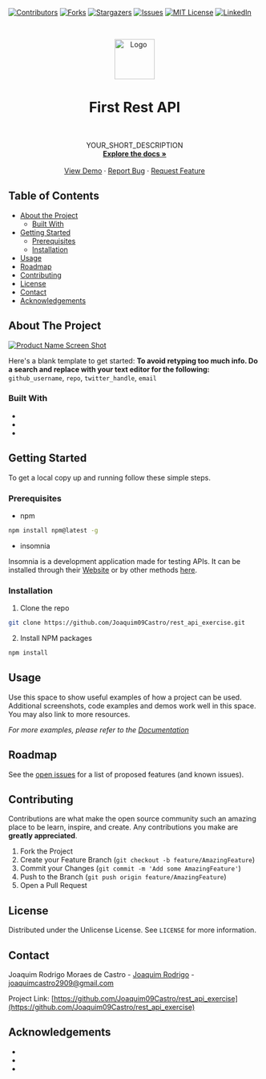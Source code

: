 [![Contributors][contributors-shield]][contributors-url]
[![Forks][forks-shield]][forks-url]
[![Stargazers][stars-shield]][stars-url]
[![Issues][issues-shield]][issues-url]
[![MIT License][license-shield]][license-url]
[![LinkedIn][linkedin-shield]][linkedin-url]



<!-- PROJECT LOGO -->
<br />
<p align="center">
  <a href="https://github.com/Joaquim09Castro/rest_api_exercise">
    <img src="https://miro.medium.com/max/599/1*uHzooF1EtgcKn9_XiSST4w.png" alt="Logo" width="80" height="80">
  </a>

  <h1 align="center" style="border-bottom: 0;">First Rest API</h1>
  
  <br>

  <p align="center">
    YOUR_SHORT_DESCRIPTION
    <br />
    <a href="https://github.com/Joaquim09Castro/rest_api_exercise"><strong>Explore the docs »</strong></a>
    <br />
    <br />
    <a href="https://github.com/Joaquim09Castro/rest_api_exercise">View Demo</a>
    ·
    <a href="https://github.com/Joaquim09Castro/rest_api_exercise/issues">Report Bug</a>
    ·
    <a href="https://github.com/Joaquim09Castro/rest_api_exercise/issues">Request Feature</a>
  </p>
</p>



<!-- TABLE OF CONTENTS -->
## Table of Contents

* [About the Project](#about-the-project)
  * [Built With](#built-with)
* [Getting Started](#getting-started)
  * [Prerequisites](#prerequisites)
  * [Installation](#installation)
* [Usage](#usage)
* [Roadmap](#roadmap)
* [Contributing](#contributing)
* [License](#license)
* [Contact](#contact)
* [Acknowledgements](#acknowledgements)



<!-- ABOUT THE PROJECT -->
## About The Project

[![Product Name Screen Shot][product-screenshot]](https://example.com)

Here's a blank template to get started:
**To avoid retyping too much info. Do a search and replace with your text editor for the following:**
`github_username`, `repo`, `twitter_handle`, `email`


### Built With

* []()
* []()
* []()



<!-- GETTING STARTED -->
## Getting Started

To get a local copy up and running follow these simple steps.

### Prerequisites


* npm

```sh
npm install npm@latest -g
```
* insomnia

Insomnia is a development application made for testing APIs. It can be installed through their [Website](https://insomnia.rest/download/core/) or by other methods [here](https://support.insomnia.rest/article/23-installation).

### Installation

1. Clone the repo
```sh
git clone https://github.com/Joaquim09Castro/rest_api_exercise.git
```
2. Install NPM packages
```sh
npm install
```



<!-- USAGE EXAMPLES -->
## Usage

Use this space to show useful examples of how a project can be used. Additional screenshots, code examples and demos work well in this space. You may also link to more resources.

_For more examples, please refer to the [Documentation](https://example.com)_



<!-- ROADMAP -->
## Roadmap

See the [open issues](https://github.com/Joaquim09Castro/rest_api_exercise/issues) for a list of proposed features (and known issues).



<!-- CONTRIBUTING -->
## Contributing

Contributions are what make the open source community such an amazing place to be learn, inspire, and create. Any contributions you make are **greatly appreciated**.

1. Fork the Project
2. Create your Feature Branch (`git checkout -b feature/AmazingFeature`)
3. Commit your Changes (`git commit -m 'Add some AmazingFeature'`)
4. Push to the Branch (`git push origin feature/AmazingFeature`)
5. Open a Pull Request



<!-- LICENSE -->
## License

Distributed under the Unlicense License. See `LICENSE` for more information.



<!-- CONTACT -->
## Contact

Joaquim Rodrigo Moraes de Castro - [Joaquim Rodrigo](https://www.facebook.com/JokasRodrigo) - joaquimcastro2909@gmail.com

Project Link: [https://github.com/Joaquim09Castro/rest_api_exercise](https://github.com/Joaquim09Castro/rest_api_exercise)



<!-- ACKNOWLEDGEMENTS -->
## Acknowledgements

* []()
* []()
* []()





<!-- MARKDOWN LINKS & IMAGES -->
<!-- https://www.markdownguide.org/basic-syntax/#reference-style-links -->
[contributors-shield]: https://img.shields.io/github/contributors/Joaquim09Castro/rest_api_exercise.svg
[contributors-url]: https://github.com/Joaquim09Castro/rest_api_exercise/graphs/contributors
[forks-shield]: https://img.shields.io/github/forks/Joaquim09Castro/rest_api_exercise.svg
[forks-url]: https://github.com/Joaquim09Castro/rest_api_exercise/network/members
[stars-shield]: https://img.shields.io/github/stars/Joaquim09Castro/rest_api_exercise.svg
[stars-url]: https://github.com/Joaquim09Castro/rest_api_exercise/stargazers
[issues-shield]: https://img.shields.io/github/issues/Joaquim09Castro/rest_api_exercise.svg
[issues-url]: https://github.com/Joaquim09Castro/rest_api_exercise/issues
[license-shield]: https://img.shields.io/badge/license-Unlicense-green.svg
[license-url]: https://github.com/Joaquim09Castro/rest_api_exercise/blob/master/LICENSE.txt
[linkedin-shield]: https://img.shields.io/badge/-LinkedIn-black.svg?logo=linkedin&colorB=2867B2
[linkedin-url]: https://www.linkedin.com/in/joaquim-rodrigo-moraes-de-castro-9980291a1/
[product-screenshot]: images/screenshot.png